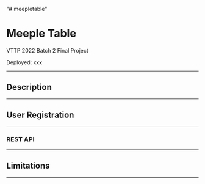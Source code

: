 "# meepletable" 

# Meeple Table
VTTP 2022 Batch 2 Final Project

Deployed: xxx

---

## Description




---

## User Registration




---




### REST API



---

## Limitations


___
